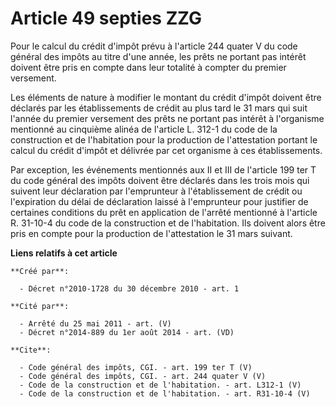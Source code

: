# Article 49 septies ZZG

Pour le calcul du crédit d'impôt prévu à l'article 244 quater V du code général des impôts au titre d'une année, les prêts ne
portant pas intérêt doivent être pris en compte dans leur totalité à compter du premier versement. 

Les éléments de nature à modifier le montant du crédit d'impôt doivent être déclarés par les établissements de crédit au plus
tard le 31 mars qui suit l'année du premier versement des prêts ne portant pas intérêt à l'organisme mentionné au cinquième
alinéa de l'article L. 312-1 du code de la construction et de l'habitation pour la production de l'attestation portant le
calcul du crédit d'impôt et délivrée par cet organisme à ces établissements. 

Par exception, les événements mentionnés aux II et III de l'article 199 ter T du code général des impôts doivent être
déclarés dans les trois mois qui suivent leur déclaration par l'emprunteur à l'établissement de crédit ou l'expiration du
délai de déclaration laissé à l'emprunteur pour justifier de certaines conditions du prêt en application de l'arrêté
mentionné à l'article R. 31-10-4 du code de la construction et de l'habitation. Ils doivent alors être pris en compte pour la
production de l'attestation le 31 mars suivant.

**Liens relatifs à cet article**

	**Créé par**:

	  - Décret n°2010-1728 du 30 décembre 2010 - art. 1

	**Cité par**:

	  - Arrêté du 25 mai 2011 - art. (V)
	  - Décret n°2014-889 du 1er août 2014 - art. (VD)

	**Cite**:

	  - Code général des impôts, CGI. - art. 199 ter T (V)
	  - Code général des impôts, CGI. - art. 244 quater V (V)
	  - Code de la construction et de l'habitation. - art. L312-1 (V)
	  - Code de la construction et de l'habitation. - art. R31-10-4 (V)
